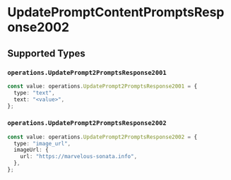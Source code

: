 # UpdatePromptContentPromptsResponse2002


## Supported Types

### `operations.UpdatePrompt2PromptsResponse2001`

```typescript
const value: operations.UpdatePrompt2PromptsResponse2001 = {
  type: "text",
  text: "<value>",
};
```

### `operations.UpdatePrompt2PromptsResponse2002`

```typescript
const value: operations.UpdatePrompt2PromptsResponse2002 = {
  type: "image_url",
  imageUrl: {
    url: "https://marvelous-sonata.info",
  },
};
```

